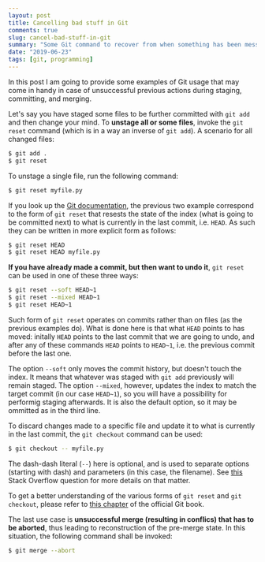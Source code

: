 ```yaml
---
layout: post
title: Cancelling bad stuff in Git
comments: true
slug: cancel-bad-stuff-in-git
summary: "Some Git command to recover from when something has been messed up."
date: "2019-06-23"
tags: [git, programming]
---
```


In this post I am going to provide some examples of Git usage that may come in handy in case of unsuccessful previous actions during staging, committing, and merging. 

Let's say you have staged some files to be further committed with `git add` and then change your mind. To **unstage all or some files**, invoke the `git reset` command (which is in a way an inverse of `git add`). A scenario for all changed files:

```bash
$ git add .
$ git reset
```

To unstage a single file, run the following command:

```bash
$ git reset myfile.py
```

If you look up the [Git documentation](https://git-scm.com/docs/git-reset), the previous two example correspond to the form of `git reset`  that resests the state of the index (what is going to be committed next) to what is currently in the last commit, i.e. `HEAD`. As such they can be written in more explicit form as follows:

```bash
$ git reset HEAD
$ git reset HEAD myfile.py
```

**If you have already made a commit, but then want to undo it**, `git reset` can be used in one of these three ways:

```bash
$ git reset --soft HEAD~1
$ git reset --mixed HEAD~1
$ git reset HEAD~1
```

Such form of `git reset` operates on commits rather than on files (as the previous examples do). What is done here is that what `HEAD` points to has moved: initally `HEAD` points to the  last commit that we are going to undo, and after any of these commands `HEAD` points to `HEAD~1`, i.e. the previous commit before the last one. 

The option `--soft` only moves the commit history, but doesn't touch the index. It means that whatever was staged with `git add` previously will remain staged. The option `--mixed`, however, updates the index to match the target commit (in our case `HEAD~1`), so you will have a possibility for performig staging afterwards. It is also the default option, so it may be ommitted as in the third line. 

To discard changes made to a specific file and update it to what is currently in the last commit, the `git checkout` command can be used: 

```bash
$ git checkout -- myfile.py
```

The dash-dash literal (`--`) here is optional, and is used to separate options (starting with dash) and parameters (in this case, the filename). See [this](https://stackoverflow.com/questions/22750028/in-git-what-does-dash-dash-mean) Stack Overflow question for more details on that matter. 

To get a better understanding of the various forms of `git reset` and `git checkout`, please refer to [this chapter](https://git-scm.com/book/en/v2/Git-Tools-Reset-Demystified) of the official Git book.  

The last use case is **unsuccessful merge (resulting in conflics) that has to be aborted**, thus leading to reconstruction of the pre-merge state. In this situation, the following command shall be invoked:

```bash
$ git merge --abort
```